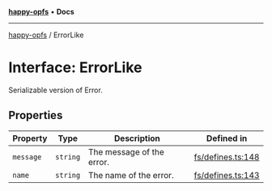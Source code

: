 [**happy-opfs**](../README.md) • **Docs**

***

[happy-opfs](../README.md) / ErrorLike

# Interface: ErrorLike

Serializable version of Error.

## Properties

| Property | Type | Description | Defined in |
| ------ | ------ | ------ | ------ |
| `message` | `string` | The message of the error. | [fs/defines.ts:148](https://github.com/JiangJie/happy-opfs/blob/e9fb685299dadc4e6e669ad2019dbf147a8f564a/src/fs/defines.ts#L148) |
| `name` | `string` | The name of the error. | [fs/defines.ts:143](https://github.com/JiangJie/happy-opfs/blob/e9fb685299dadc4e6e669ad2019dbf147a8f564a/src/fs/defines.ts#L143) |
